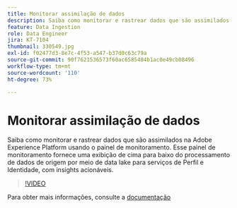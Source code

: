 ```yaml
---
title: Monitorar assimilação de dados
description: Saiba como monitorar e rastrear dados que são assimilados na Adobe Experience Platform usando o Painel de monitoramento. Esse painel de monitoramento fornece uma visualização de cima para baixo do processamento de dados de origem por meio de data lake para Perfil e Serviços de identidade nos níveis de execução de fonte e fluxo de dados, com recomendações acionáveis em tempo hábil.
feature: Data Ingestion
role: Data Engineer
jira: KT-7104
thumbnail: 330549.jpg
exl-id: f02477d3-8e7c-4f53-a547-b37d0c63c79a
source-git-commit: 90f7621536573f60ac6585404b1ac0e49cb08496
workflow-type: tm+mt
source-wordcount: '110'
ht-degree: 73%

---
```


# Monitorar assimilação de dados

Saiba como monitorar e rastrear dados que são assimilados na Adobe Experience Platform usando o painel de monitoramento. Esse painel de monitoramento fornece uma exibição de cima para baixo do processamento de dados de origem por meio de data lake para serviços de Perfil e Identidade, com insights acionáveis.

>[!VIDEO](https://video.tv.adobe.com/v/331776?quality=12&learn=on)

Para obter mais informações, consulte a [documentação](https://experienceleague.adobe.com/docs/experience-platform/dataflows/ui/monitor-sources.html)
